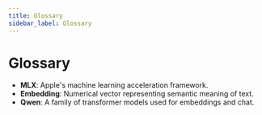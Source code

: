 ```yaml
---
title: Glossary
sidebar_label: Glossary
---
```


# Glossary

- **MLX**: Apple's machine learning acceleration framework.
- **Embedding**: Numerical vector representing semantic meaning of text.
- **Qwen**: A family of transformer models used for embeddings and chat.
